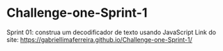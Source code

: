 # Challenge-one-Sprint-1
Sprint 01: construa um decodificador de texto usando JavaScript
Link do site: https://gabriellimaferreira.github.io/Challenge-one-Sprint-1/
